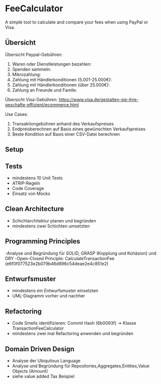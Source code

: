 # FeeCalculator

A simple tool to calculate and compare your fees when using PayPal or Visa.

## Übersicht

Übersicht Paypal-Gebühren:
1. Waren oder Dienstleistungen bezahlen:
2. Spenden sammeln:
3. Mikrozahlung:
4. Zahlung mit Händlerkonditionen (5.001-25.000€):
5. Zahlung mit Händlerkonditionen (über 25.000€):
6. Zahlung an Freunde und Famile:


Übersicht Visa-Gebühren:
https://www.visa.de/gestalten-sie-ihre-geschafte-effizient/ecommerce.html


Use Cases:
1. Transaktiongebühren anhand des Verkaufspreises
2. Endpreisberechnen auf Basis eines gewünschten Verkaufspreises
3. Beste Kondition auf Basis einer CSV-Datei berechnen

## Setup

## Tests
- mindestens 10 Unit Tests
- ATRIP-Regeln
- Code Coverage
- Einsatz von Mocks

## Clean Architecture
- Schichtarchitektur planen und begründen
- mindestens zwei Schichten umsetzten

## Programming Principles
-Analyse und Begründung für SOLID, GRASP (Kopplung und Kohäsion) und DRY
-Open-Closed Principle: CalculateTransactionFee (e6f0f077523e2b079b46d896c54deae2e4c851e2)

## Entwurfsmuster
- mindestens ein Entwurfsmuster einsetzten
- UML-Diagramm vorher und nachher

## Refactoring
- Code Smells identifizieren: Commit Hash (6b0093f) -> Klasse TransactionFeeCalculator
- mindestens zwei mal Refactoring anwenden und begründen

## Domain Driven Design
- Analyse der Ubiquitous Language
- Analyse und Begründung für Repositories,Aggregates,Entities,Value Objects (Amount)
- siehe value added Tax Beispiel